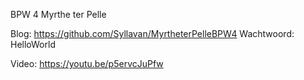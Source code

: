 BPW 4 Myrthe ter Pelle

Blog: https://github.com/Syllavan/MyrtheterPelleBPW4 
Wachtwoord: HelloWorld

Video: https://youtu.be/p5ervcJuPfw
